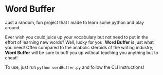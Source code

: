 # Word Buffer
Just a random, fun project that I made to learn some python and play around. 

Ever wish you could juice up your vocabulary but not need to put in the effort of learning new words?
Well, lucky for you, **Word Buffer** is just what you need! Often compared to the anabolic steroids of 
the writing industry, **Word Buffer** will be sure to buff you up without teaching you anything but to cheat!

To use, just run `python wordBuffer.py` and follow the CLI instructions!
